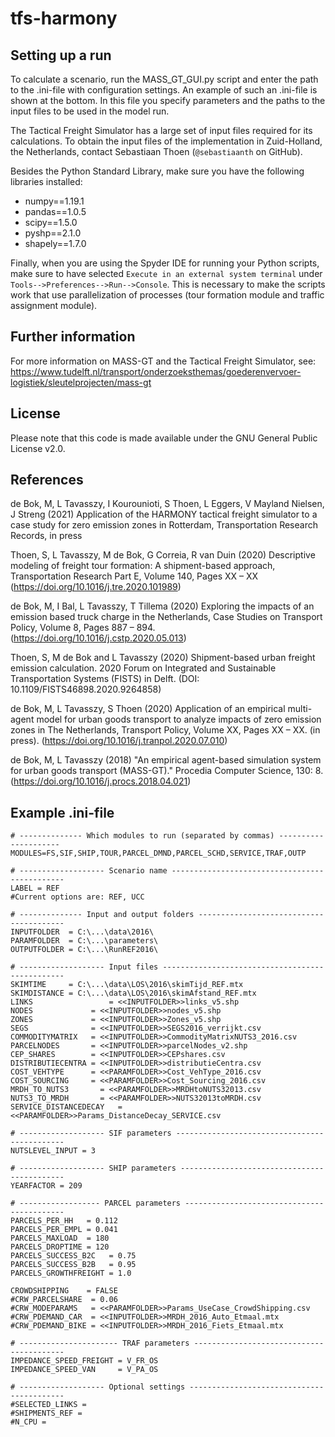 # tfs-harmony

## Setting up a run
To calculate a scenario, run the MASS_GT_GUI.py script and enter the path to the .ini-file with configuration settings. 
An example of such an .ini-file is shown at the bottom. In this file you specify parameters and the paths to the input files to be used in the model run. 

The Tactical Freight Simulator has a large set of input files required for its calculations. To obtain the input files of the implementation in Zuid-Holland, the Netherlands, contact Sebastiaan Thoen (`@sebastiaanth` on GitHub). 

Besides the Python Standard Library, make sure you have the following libraries installed:
- numpy==1.19.1
- pandas==1.0.5
- scipy==1.5.0
- pyshp==2.1.0
- shapely==1.7.0

Finally, when you are using the Spyder IDE for running your Python scripts, make sure to have selected `Execute in an external system terminal` under `Tools-->Preferences-->Run-->Console`. This is necessary to make the scripts work that use parallelization of processes (tour formation module and traffic assignment module). 

## Further information
For more information on MASS-GT and the Tactical Freight Simulator, see: 
https://www.tudelft.nl/transport/onderzoeksthemas/goederenvervoer-logistiek/sleutelprojecten/mass-gt

## License
Please note that this code is made available under the GNU General Public License v2.0. 

## References
de Bok, M, L Tavasszy, I Kourounioti, S Thoen, L Eggers, V Mayland Nielsen, J Streng (2021) Application of the HARMONY tactical freight simulator to a case study for zero emission zones in Rotterdam, Transportation Research Records, in press

Thoen, S, L Tavasszy, M de Bok, G Correia, R van Duin (2020) Descriptive modeling of freight tour formation: A shipment-based approach, Transportation Research Part E, Volume 140, Pages XX – XX (https://doi.org/10.1016/j.tre.2020.101989)

de Bok, M, I Bal, L Tavasszy, T Tillema (2020) Exploring the impacts of an emission based truck charge in the Netherlands, Case Studies on Transport Policy, Volume 8, Pages 887 – 894. (https://doi.org/10.1016/j.cstp.2020.05.013)

Thoen, S, M de Bok and L Tavasszy (2020) Shipment-based urban freight emission calculation. 2020 Forum on Integrated and Sustainable Transportation Systems (FISTS) in Delft. (DOI: 10.1109/FISTS46898.2020.9264858)

de Bok, M, L Tavasszy, S Thoen (2020) Application of an empirical multi-agent model for urban goods transport to analyze impacts of zero emission zones in The Netherlands, Transport Policy, Volume XX, Pages XX – XX. (in press). (https://doi.org/10.1016/j.tranpol.2020.07.010)

de Bok, M, L Tavasszy (2018) "An empirical agent-based simulation system for urban goods transport (MASS-GT)." Procedia Computer Science, 130: 8. (https://doi.org/10.1016/j.procs.2018.04.021)


## Example .ini-file
```
# -------------- Which modules to run (separated by commas) ---------------------
MODULES=FS,SIF,SHIP,TOUR,PARCEL_DMND,PARCEL_SCHD,SERVICE,TRAF,OUTP

# ------------------- Scenario name ----------------------------------------------
LABEL = REF
#Current options are: REF, UCC

# -------------- Input and output folders ----------------------------------------
INPUTFOLDER  = C:\...\data\2016\
PARAMFOLDER  = C:\...\parameters\
OUTPUTFOLDER = C:\...\RunREF2016\

# ------------------- Input files ------------------------------------------------
SKIMTIME     = C:\...\data\LOS\2016\skimTijd_REF.mtx
SKIMDISTANCE = C:\...\data\LOS\2016\skimAfstand_REF.mtx
LINKS		          = <<INPUTFOLDER>>links_v5.shp
NODES             = <<INPUTFOLDER>>nodes_v5.shp
ZONES             = <<INPUTFOLDER>>Zones_v5.shp
SEGS              = <<INPUTFOLDER>>SEGS2016_verrijkt.csv
COMMODITYMATRIX   = <<INPUTFOLDER>>CommodityMatrixNUTS3_2016.csv
PARCELNODES       = <<INPUTFOLDER>>parcelNodes_v2.shp
CEP_SHARES        = <<INPUTFOLDER>>CEPshares.csv
DISTRIBUTIECENTRA = <<INPUTFOLDER>>distributieCentra.csv
COST_VEHTYPE      = <<PARAMFOLDER>>Cost_VehType_2016.csv
COST_SOURCING     = <<PARAMFOLDER>>Cost_Sourcing_2016.csv
MRDH_TO_NUTS3   	= <<PARAMFOLDER>>MRDHtoNUTS32013.csv
NUTS3_TO_MRDH   	= <<PARAMFOLDER>>NUTS32013toMRDH.csv
SERVICE_DISTANCEDECAY 	= <<PARAMFOLDER>>Params_DistanceDecay_SERVICE.csv

# ------------------- SIF parameters ---------------------------------------------
NUTSLEVEL_INPUT = 3

# ------------------- SHIP parameters --------------------------------------------
YEARFACTOR = 209

# ------------------ PARCEL parameters -------------------------------------------
PARCELS_PER_HH	 = 0.112
PARCELS_PER_EMPL = 0.041
PARCELS_MAXLOAD	 = 180
PARCELS_DROPTIME = 120
PARCELS_SUCCESS_B2C   = 0.75
PARCELS_SUCCESS_B2B   = 0.95
PARCELS_GROWTHFREIGHT = 1.0

CROWDSHIPPING    = FALSE
#CRW_PARCELSHARE  = 0.06
#CRW_MODEPARAMS   = <<PARAMFOLDER>>Params_UseCase_CrowdShipping.csv
#CRW_PDEMAND_CAR  = <<INPUTFOLDER>>MRDH_2016_Auto_Etmaal.mtx
#CRW_PDEMAND_BIKE = <<INPUTFOLDER>>MRDH_2016_Fiets_Etmaal.mtx

# ---------------------- TRAF parameters -----------------------------------------
IMPEDANCE_SPEED_FREIGHT = V_FR_OS
IMPEDANCE_SPEED_VAN     = V_PA_OS

# ------------------- Optional settings ------------------------------------------
#SELECTED_LINKS = 
#SHIPMENTS_REF =
#N_CPU = 
```
  
